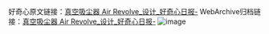 好奇心原文链接：[真空吸尘器 Air Revolve_设计_好奇心日报-](https://www.qdaily.com/articles/6174.html)
WebArchive归档链接：[真空吸尘器 Air Revolve_设计_好奇心日报-](http://web.archive.org/web/20190623170034/https://www.qdaily.com/articles/6174.html)
![image](http://ww3.sinaimg.cn/large/007d5XDply1g3w9oh2so1j30u048vtnp)